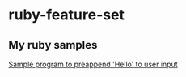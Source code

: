 # ruby-feature-set

## My ruby samples
[Sample program to preappend 'Hello' to user input](https://github.com/manjeetsaluja/ruby-feature-set/blob/master/test.rb)
